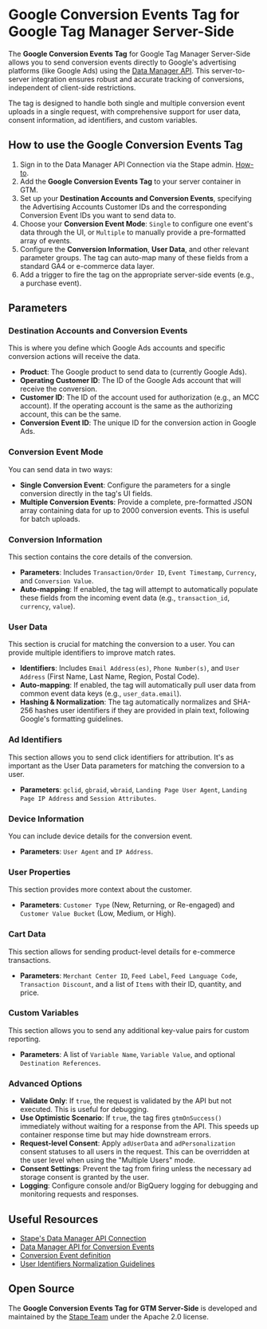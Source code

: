 # Google Conversion Events Tag for Google Tag Manager Server-Side

The **Google Conversion Events Tag** for Google Tag Manager Server-Side allows you to send conversion events directly to Google's advertising platforms (like Google Ads) using the [Data Manager API](https://developers.google.com/data-manager/api). This server-to-server integration ensures robust and accurate tracking of conversions, independent of client-side restrictions.

The tag is designed to handle both single and multiple conversion event uploads in a single request, with comprehensive support for user data, consent information, ad identifiers, and custom variables.

## How to use the Google Conversion Events Tag

1.  Sign in to the Data Manager API Connection via the Stape admin. [How-to](https://stape.io/solutions/data-manager-api-connection).
2.  Add the **Google Conversion Events Tag** to your server container in GTM.
3.  Set up your **Destination Accounts and Conversion Events**, specifying the Advertising Accounts Customer IDs and the corresponding Conversion Event IDs you want to send data to.
4.  Choose your **Conversion Event Mode**: `Single` to configure one event's data through the UI, or `Multiple` to manually provide a pre-formatted array of events.
5.  Configure the **Conversion Information**, **User Data**, and other relevant parameter groups. The tag can auto-map many of these fields from a standard GA4 or e-commerce data layer.
6.  Add a trigger to fire the tag on the appropriate server-side events (e.g., a purchase event).

## Parameters

### Destination Accounts and Conversion Events
This is where you define which Google Ads accounts and specific conversion actions will receive the data.
-   **Product**: The Google product to send data to (currently Google Ads).
-   **Operating Customer ID**: The ID of the Google Ads account that will receive the conversion.
-   **Customer ID**: The ID of the account used for authorization (e.g., an MCC account). If the operating account is the same as the authorizing account, this can be the same.
-   **Conversion Event ID**: The unique ID for the conversion action in Google Ads.

### Conversion Event Mode
You can send data in two ways:
-   **Single Conversion Event**: Configure the parameters for a single conversion directly in the tag's UI fields.
-   **Multiple Conversion Events**: Provide a complete, pre-formatted JSON array containing data for up to 2000 conversion events. This is useful for batch uploads.

### Conversion Information
This section contains the core details of the conversion.
-   **Parameters**: Includes `Transaction/Order ID`, `Event Timestamp`, `Currency`, and `Conversion Value`.
-   **Auto-mapping**: If enabled, the tag will attempt to automatically populate these fields from the incoming event data (e.g., `transaction_id`, `currency`, `value`).

### User Data
This section is crucial for matching the conversion to a user. You can provide multiple identifiers to improve match rates.
-   **Identifiers**: Includes `Email Address(es)`, `Phone Number(s)`, and `User Address` (First Name, Last Name, Region, Postal Code).
-   **Auto-mapping**: If enabled, the tag will automatically pull user data from common event data keys (e.g., `user_data.email`).
-   **Hashing & Normalization**: The tag automatically normalizes and SHA-256 hashes user identifiers if they are provided in plain text, following Google's formatting guidelines.

### Ad Identifiers
This section allows you to send click identifiers for attribution. It's as important as the User Data parameters for matching the conversion to a user.
-   **Parameters**: `gclid`, `gbraid`, `wbraid`, `Landing Page User Agent`, `Landing Page IP Address` and `Session Attributes`.

### Device Information
You can include device details for the conversion event.
-   **Parameters**: `User Agent` and `IP Address`.

### User Properties
This section provides more context about the customer.
-   **Parameters**: `Customer Type` (New, Returning, or Re-engaged) and `Customer Value Bucket` (Low, Medium, or High).

### Cart Data
This section allows for sending product-level details for e-commerce transactions.
-   **Parameters**: `Merchant Center ID`, `Feed Label`, `Feed Language Code`, `Transaction Discount`, and a list of `Items` with their ID, quantity, and price.

### Custom Variables
This section allows you to send any additional key-value pairs for custom reporting.
-   **Parameters**: A list of `Variable Name`, `Variable Value`, and optional `Destination References`.

### Advanced Options

* **Validate Only**: If `true`, the request is validated by the API but not executed. This is useful for debugging.
* **Use Optimistic Scenario**: If `true`, the tag fires `gtmOnSuccess()` immediately without waiting for a response from the API. This speeds up container response time but may hide downstream errors.
* **Request-level Consent**: Apply `adUserData` and `adPersonalization` consent statuses to all users in the request. This can be overridden at the user level when using the "Multiple Users" mode.
* **Consent Settings**: Prevent the tag from firing unless the necessary ad storage consent is granted by the user.
* **Logging**: Configure console and/or BigQuery logging for debugging and monitoring requests and responses.

## Useful Resources
* [Stape's Data Manager API Connection](https://stape.io/solutions/data-manager-api-connection)
* [Data Manager API for Conversion Events](https://developers.google.com/data-manager/api/reference/rest/v1/events)
* [Conversion Event definition](https://developers.google.com/data-manager/api/reference/rest/v1/events/ingest#Event)
* [User Identifiers Normalization Guidelines](https://developers.google.com/data-manager/api/get-started/formatting)

## Open Source
The **Google Conversion Events Tag for GTM Server-Side** is developed and maintained by the [Stape Team](https://stape.io/) under the Apache 2.0 license.